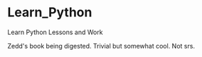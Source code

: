 # Learn_Python
Learn Python Lessons and Work

Zedd's book being digested. Trivial but somewhat cool. Not srs.
